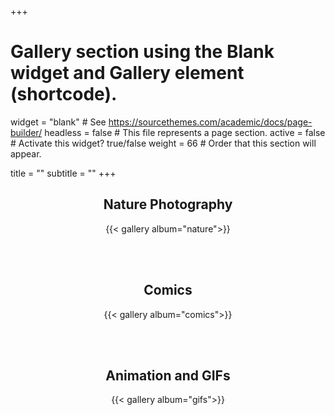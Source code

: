 +++
# Gallery section using the Blank widget and Gallery element (shortcode).
widget = "blank"  # See https://sourcethemes.com/academic/docs/page-builder/
headless = false  # This file represents a page section.
active = false # Activate this widget? true/false
weight = 66  # Order that this section will appear.

title = ""
subtitle = ""
+++
<center>

## Nature Photography
{{< gallery album="nature">}}

<br>
<br>

## Comics
{{< gallery album="comics">}}

<br>
<br>

## Animation and GIFs
{{< gallery album="gifs">}}

<br>
<br>
</center>